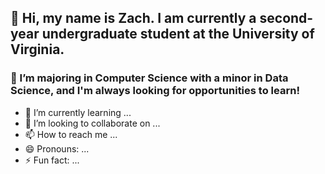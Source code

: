 ## 👋 Hi, my name is Zach. I am currently a second-year undergraduate student at the University of Virginia.

### 👀 I’m majoring in Computer Science with a minor in Data Science, and I'm always looking for opportunities to learn!
- 🌱 I’m currently learning ...
- 💞️ I’m looking to collaborate on ...
- 📫 How to reach me ...
- 😄 Pronouns: ...
- ⚡ Fun fact: ...

<!---
zakattak0/zakattak0 is a ✨ special ✨ repository because its `README.md` (this file) appears on your GitHub profile.
You can click the Preview link to take a look at your changes.
--->
